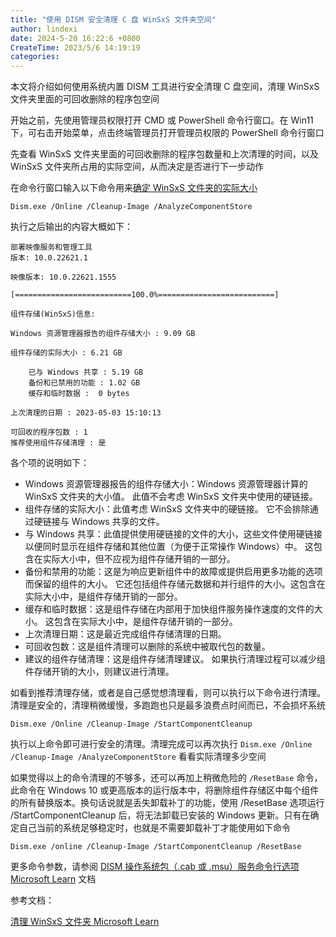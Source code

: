 ```yaml
---
title: "使用 DISM 安全清理 C 盘 WinSxS 文件夹空间"
author: lindexi
date: 2024-5-20 16:22:6 +0800
CreateTime: 2023/5/6 14:19:19
categories: 
---
```


本文将介绍如何使用系统内置 DISM 工具进行安全清理 C 盘空间，清理 WinSxS 文件夹里面的可回收删除的程序包空间

<!--more-->


<!-- CreateTime:2023/5/6 14:19:19 -->

<!-- 发布 -->
<!-- 博客 -->

开始之前，先使用管理员权限打开 CMD 或 PowerShell 命令行窗口。在 Win11 下，可右击开始菜单，点击终端管理员打开管理员权限的 PowerShell 命令行窗口

先查看 WinSxS 文件夹里面的可回收删除的程序包数量和上次清理的时间，以及 WinSxS 文件夹所占用的实际空间，从而决定是否进行下一步动作

在命令行窗口输入以下命令用来[确定 WinSxS 文件夹的实际大小](https://learn.microsoft.com/zh-cn/windows-hardware/manufacture/desktop/determine-the-actual-size-of-the-winsxs-folder?view=windows-11)

```
Dism.exe /Online /Cleanup-Image /AnalyzeComponentStore
```

执行之后输出的内容大概如下：

```
部署映像服务和管理工具
版本: 10.0.22621.1

映像版本: 10.0.22621.1555

[==========================100.0%==========================]

组件存储(WinSxS)信息:

Windows 资源管理器报告的组件存储大小 : 9.09 GB

组件存储的实际大小 : 6.21 GB

    已与 Windows 共享 : 5.19 GB
    备份和已禁用的功能 : 1.02 GB
    缓存和临时数据 :  0 bytes

上次清理的日期 : 2023-05-03 15:10:13

可回收的程序包数 : 1
推荐使用组件存储清理 : 是
```

各个项的说明如下：

- Windows 资源管理器报告的组件存储大小：Windows 资源管理器计算的 WinSxS 文件夹的大小值。 此值不会考虑 WinSxS 文件夹中使用的硬链接。
- 组件存储的实际大小：此值考虑 WinSxS 文件夹中的硬链接。 它不会排除通过硬链接与 Windows 共享的文件。
- 与 Windows 共享：此值提供使用硬链接的文件的大小，这些文件使用硬链接以便同时显示在组件存储和其他位置（为便于正常操作 Windows）中。 这包含在实际大小中，但不应视为组件存储开销的一部分。
- 备份和禁用的功能：这是为响应更新组件中的故障或提供启用更多功能的选项而保留的组件的大小。 它还包括组件存储元数据和并行组件的大小。这包含在实际大小中，是组件存储开销的一部分。
- 缓存和临时数据：这是组件存储在内部用于加快组件服务操作速度的文件的大小。 这包含在实际大小中，是组件存储开销的一部分。
- 上次清理日期：这是最近完成组件存储清理的日期。
- 可回收包数：这是组件清理可以删除的系统中被取代包的数量。
- 建议的组件存储清理：这是组件存储清理建议。 如果执行清理过程可以减少组件存储开销的大小，则建议进行清理。

如看到推荐清理存储，或者是自己感觉想清理看，则可以执行以下命令进行清理。清理是安全的，清理稍微缓慢，多跑跑也只是最多浪费点时间而已，不会损坏系统

```
Dism.exe /Online /Cleanup-Image /StartComponentCleanup
```

执行以上命令即可进行安全的清理。清理完成可以再次执行 `Dism.exe /Online /Cleanup-Image /AnalyzeComponentStore` 看看实际清理多少空间

如果觉得以上的命令清理的不够多，还可以再加上稍微危险的 `/ResetBase` 命令，此命令在 Windows 10 或更高版本的运行版本中，将删除组件存储区中每个组件的所有替换版本。换句话说就是丢失卸载补丁的功能，使用 /ResetBase 选项运行 /StartComponentCleanup 后，将无法卸载已安装的 Windows 更新。只有在确定自己当前的系统足够稳定时，也就是不需要卸载补丁才能使用如下命令

```
Dism.exe /online /Cleanup-Image /StartComponentCleanup /ResetBase
```

更多命令参数，请参阅 [DISM 操作系统包（.cab 或 .msu）服务命令行选项 Microsoft Learn](https://learn.microsoft.com/zh-cn/windows-hardware/manufacture/desktop/dism-operating-system-package-servicing-command-line-options?view=windows-11 ) 文档


参考文档：

[清理 WinSxS 文件夹 Microsoft Learn](https://learn.microsoft.com/zh-cn/windows-hardware/manufacture/desktop/clean-up-the-winsxs-folder?view=windows-11 )
